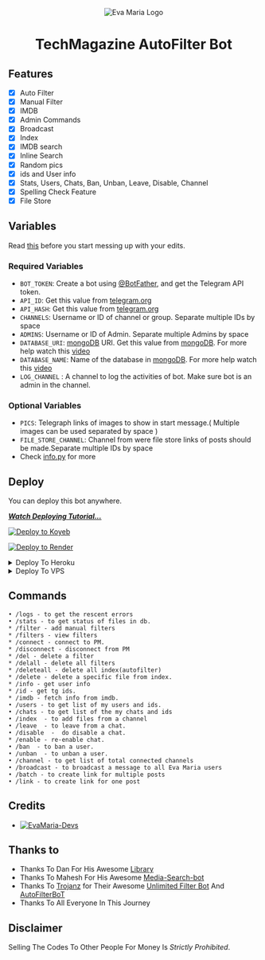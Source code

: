 <p align="center">
  <img src="https://telegra.ph/file/72d3cbd3ef6154fb780cb.jpg" alt="Eva Maria Logo">
</p>
<h1 align="center">
  <b>TechMagazine AutoFilter Bot</b>
</h1>




## Features

- [x] Auto Filter
- [x] Manual Filter
- [x] IMDB
- [x] Admin Commands
- [x] Broadcast
- [x] Index
- [x] IMDB search
- [x] Inline Search
- [x] Random pics
- [x] ids and User info 
- [x] Stats, Users, Chats, Ban, Unban, Leave, Disable, Channel
- [x] Spelling Check Feature
- [x] File Store
## Variables

Read [this](https://telegram.dog/TeamEvamaria/12) before you start messing up with your edits.

### Required Variables
* `BOT_TOKEN`: Create a bot using [@BotFather](https://telegram.dog/BotFather), and get the Telegram API token.
* `API_ID`: Get this value from [telegram.org](https://my.telegram.org/apps)
* `API_HASH`: Get this value from [telegram.org](https://my.telegram.org/apps)
* `CHANNELS`: Username or ID of channel or group. Separate multiple IDs by space
* `ADMINS`: Username or ID of Admin. Separate multiple Admins by space
* `DATABASE_URI`: [mongoDB](https://www.mongodb.com) URI. Get this value from [mongoDB](https://www.mongodb.com). For more help watch this [video](https://youtu.be/jS_nLQ8i2EQ )
* `DATABASE_NAME`: Name of the database in [mongoDB](https://www.mongodb.com). For more help watch this [video](https://youtu.be/jS_nLQ8i2EQ )
* `LOG_CHANNEL` : A channel to log the activities of bot. Make sure bot is an admin in the channel.
### Optional Variables
* `PICS`: Telegraph links of images to show in start message.( Multiple images can be used separated by space )
* `FILE_STORE_CHANNEL`: Channel from were file store links of posts should be made.Separate multiple IDs by space
* Check [info.py](https://github.com/EvamariaTG/evamaria/blob/master/info.py) for more


## Deploy
You can deploy this bot anywhere.

<i>**[Watch Deploying Tutorial...](https://youtu.be/gNCd8xuNgM8)**</i>

<a target="_blank" href="https://app.koyeb.com/deploy?type=git&repository=github.com/itsyogieu/TechMagazine-AutoFilterBot&branch=master&name=tmafbot"><img alt="Deploy to Koyeb" src="https://binbashbanana.github.io/deploy-buttons/buttons/remade/koyeb.svg"></a>

<a target="_blank" href="https://render.com/deploy?repo=https://github.com/itsyogieu/TechMagazine-AutoFilterBot"><img alt="Deploy to Render" src="https://binbashbanana.github.io/deploy-buttons/buttons/remade/render.svg"></a>


<details><summary>Deploy To Heroku</summary>
<p>


  [![Deploy](https://www.herokucdn.com/deploy/button.svg)](https://heroku.com/deploy?template=https://github.com/itsyogieu/TechMagazine-AutoFilterBot)

</p>
</details>

<details><summary>Deploy To VPS</summary>
<p>
<pre>
git clone https://github.com/itsyogieu/TechMagazine-AutoFilterBot
# Install Packages
pip3 install -U -r requirements.txt
Edit info.py with variables as given below then run bot
python3 bot.py
</pre>
</p>
</details>


## Commands
```
• /logs - to get the rescent errors
• /stats - to get status of files in db.
* /filter - add manual filters
* /filters - view filters
* /connect - connect to PM.
* /disconnect - disconnect from PM
* /del - delete a filter
* /delall - delete all filters
* /deleteall - delete all index(autofilter)
* /delete - delete a specific file from index.
* /info - get user info
* /id - get tg ids.
* /imdb - fetch info from imdb.
• /users - to get list of my users and ids.
• /chats - to get list of the my chats and ids 
• /index  - to add files from a channel
• /leave  - to leave from a chat.
• /disable  -  do disable a chat.
* /enable - re-enable chat.
• /ban  - to ban a user.
• /unban  - to unban a user.
• /channel - to get list of total connected channels
• /broadcast - to broadcast a message to all Eva Maria users
• /batch - to create link for multiple posts
• /link - to create link for one post
```


## Credits 
* [![EvaMaria-Devs](https://img.shields.io/static/v1?label=EvaMaria&message=devs&color=critical)](https://telegram.dog/EvaMariaDevs)


## Thanks to 
 - Thanks To Dan For His Awesome [Library](https://github.com/pyrogram/pyrogram)
 - Thanks To Mahesh For His Awesome [Media-Search-bot](https://github.com/Mahesh0253/Media-Search-bot)
 - Thanks To [Trojanz](https://github.com/trojanzhex) for Their Awesome [Unlimited Filter Bot](https://github.com/TroJanzHEX/Unlimited-Filter-Bot) And [AutoFilterBoT](https://github.com/trojanzhex/auto-filter-bot)
 - Thanks To All Everyone In This Journey





## Disclaimer

Selling The Codes To Other People For Money Is *Strictly Prohibited*.



